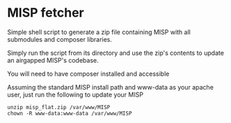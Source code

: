 # MISP fetcher

Simple shell script to generate a zip file containing MISP with all submodules and composer libraries.

Simply run the script from its directory and use the zip's contents to update an airgapped MISP's codebase.

You will need to have composer installed and accessible

Assuming the standard MISP install path and www-data as your apache user, just run the following to update your MISP

```
unzip misp_flat.zip /var/www/MISP
chown -R www-data:www-data /var/www/MISP
```
